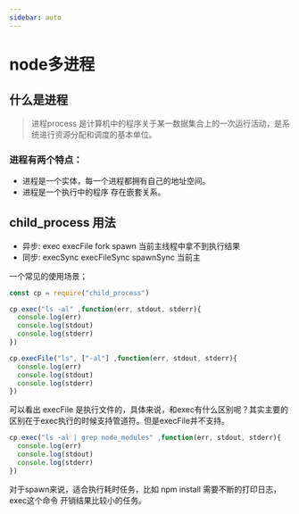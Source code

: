 ```yaml
---
sidebar: auto
---
```

# node多进程

## 什么是进程

> 进程process 是计算机中的程序关于某一数据集合上的一次运行活动，是系统进行资源分配和调度的基本单位。

### 进程有两个特点：
- 进程是一个实体，每一个进程都拥有自己的地址空间。
- 进程是一个执行中的程序 存在嵌套关系。

## child_process 用法
- 异步: exec execFile fork spawn 当前主线程中拿不到执行结果
- 同步: execSync execFileSync spawnSync 当前主

一个常见的使用场景；
```js
const cp = require("child_process")

cp.exec("ls -al" ,function(err, stdout, stderr){
  console.log(err)
  console.log(stdout)
  console.log(stderr)
})

cp.execFile("ls", ["-al"] ,function(err, stdout, stderr){
  console.log(err)
  console.log(stdout)
  console.log(stderr)
})
```
可以看出 execFile 是执行文件的，具体来说，和exec有什么区别呢？其实主要的区别在于exec执行的时候支持管道符。但是execFile并不支持。

```js
cp.exec("ls -al | grep node_modules" ,function(err, stdout, stderr){
  console.log(err)
  console.log(stdout)
  console.log(stderr)
})
```

对于spawn来说，适合执行耗时任务，比如 npm install 需要不断的打印日志， exec这个命令 开销结果比较小的任务。




